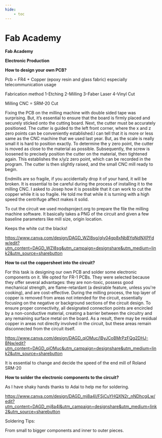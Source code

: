 ```yaml
---
hide:
    - toc
---
```


# Fab Academy


**Fab Academy**

**Electronic Production**

**How to design your own PCB?**

Pcb = FR4 + Copper (epoxy resin and glass fabric) especially telecommunication usage

Fabrication method
1-Etching
2-Milling
3-Faber Laser
4-Vinyl Cut

Milling CNC = SRM-20 Cut  

Fixing the PCB on the milling machine with double sided tape was surprising. But, it’s essential to ensure that the board is firmly placed and securely sticked onto the cutting board. Next, the cutter must be accurately positioned. The cutter is guided to the left front corner, where the x and z zero points can be conveniently established.I can tell that it is more or less same as the CNC machine that we used last year. But, as the scale is really small it is hard to position exactly. To determine the y zero point, the cutter is moved as close to the material as possible. Subsequently, the screw is loosened to precisely position the cutter on the material, then tightened again. This establishes the x/y/z zero point, which can be recorded in the program. The cutter is then slightly raised, and the small CNC mill ready to begin.

Endmills are so fragile, if you accidentally drop it of your hand, it will be broken. It is essential to be careful during the process of installing it to the milling CNC. I asked to Josep how it is possible that it can work to cut the copper while it is so fragile. He told me that while it is turning with a high speed the centrifuge affect makes it solid.

To cut the circuit we used modsproject.org to prepare the file the milling machine software. It basically takes a PNG of the circuit and given a few baseline parameters like mill size, origin location.

Keeps the white cut the blacks!

https://www.canva.com/design/DAGD_WZl8sg/gIy04gp8xNbBYqNdNXPFdw/edit?utm_content=DAGD_WZl8sg&utm_campaign=designshare&utm_medium=link2&utm_source=sharebutton

**How to cut the coppersheet into the circuit?**

For this task is designing our own PCB and solder some electronic components on it. We opted for FR-1 PCBs. They were selected because they offer several advantages: they are non-toxic, possess good mechanical strength, are flame-retardant (a desirable feature, unless you're cooking), and are cost-effective. During the milling process, the top layer of copper is removed from areas not intended for the circuit, essentially focusing on the negative or background sections of the circuit design. To ensure proper connectivity, all designated connection points are encircled by a non-conductive material, creating a barrier between the circuitry and any remaining surface metal on the board. As a result, there may be residual copper in areas not directly involved in the circuit, but these areas remain disconnected from the circuit itself.

https://www.canva.com/design/DAGD_qiOMuc/lByJCoBMrPzFQg2DHJ-BNw/edit?utm_content=DAGD_qiOMuc&utm_campaign=designshare&utm_medium=link2&utm_source=sharebutton


It is essential to change and decide the speed of the end mill of Roland SRM-20

**How to solder the electronic components to the circuit?**

As I have shaky hands thanks to Adai to help me for soldering.

https://www.canva.com/design/DAGD_mj8a4I/FSjCuYHQXN2r_nNDhcgiLw/edit?utm_content=DAGD_mj8a4I&utm_campaign=designshare&utm_medium=link2&utm_source=sharebutton

Soldering Tips:

From small to bigger components and inner to outer pieces.
